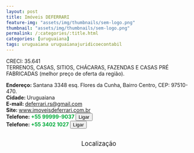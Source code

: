 ```yaml
---
layout: post
title: Imóveis DEFERRARI 
feature-img: "assets/img/thumbnails/sem-logo.png"
thumbnail: "assets/img/thumbnails/sem-logo.png"
permalink: /:categories/:title.html
categories: [uruguaiana]
tags: uruguaiana uruguaianajuridicoecontabil
---
```

CRECI: 35.641<br />
TERRENOS, CASAS, SITIOS, CHÁCARAS, FAZENDAS E CASAS PRÉ FABRICADAS (melhor preço de oferta da região).<br/>
<!-- more -->
<b>Endereço: </b>Santana 3348 esq. Flores da Cunha, Bairro Centro, CEP: 97510-470.<br />
<b>Cidade: </b>Uruguaiana<br />
<b>E-mail: </b>deferrari.rs@gmail.com<br />
<b>Site: </b><a href="https://www.imoveisdeferrari.com.br">www.imoveisdeferrari.com.br</a><br />
<b>Telefone: <span style="color: #00ab3a;">+55 99999-9037 </span> <a href="tel:55999999037"><button class="ligar">Ligar</button></b></a><br />
<b>Telefone: <span style="color: #00ab3a;">+55 3402 1027</span> <a href="tel:5534021027"><button class="ligar">Ligar</button></a></b><br />
<br />
<style>
      #map {
        height: 400px;
        width: 100%;
       }
    </style>

<div style="font-size: larger; text-align: center;">
Localização</div>
<div id="map">
<script>
      function initMap() {
        var uluru = {lat: -29.7568914, lng: -57.079722};
        var map = new google.maps.Map(document.getElementById('map'), {
          zoom: 17,
          center: uluru
        });
        var marker = new google.maps.Marker({
          position: uluru,
          map: map
        });
      }
    </script>
    <script async="" defer="" src="https://maps.googleapis.com/maps/api/js?key=AIzaSyDDc8SHLmOesJRaXCW0fZ2ST09W4s0ME5g&amp;callback=initMap">
    </script>
</div>
